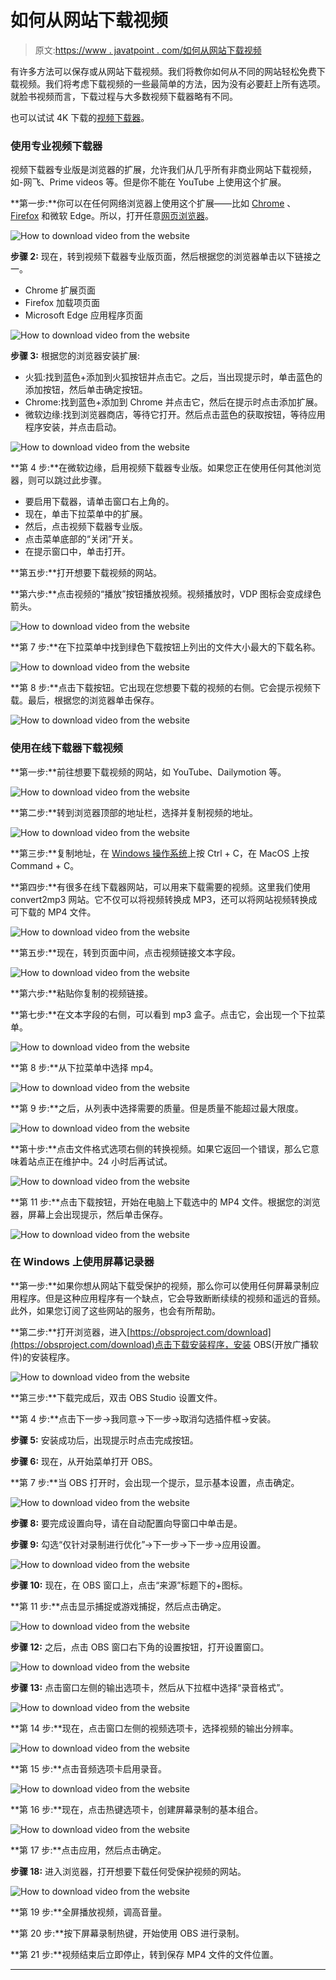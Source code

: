 # 如何从网站下载视频

> 原文:[https://www . javatpoint . com/如何从网站下载视频](https://www.javatpoint.com/how-to-download-video-from-the-website)

有许多方法可以保存或从网站下载视频。我们将教你如何从不同的网站轻松免费下载视频。我们将考虑下载视频的一些最简单的方法，因为没有必要赶上所有选项。就脸书视频而言，下载过程与大多数视频下载器略有不同。

也可以试试 4K 下载的[视频下载器](https://bit.ly/3xN8G0E)。

### 使用专业视频下载器

视频下载器专业版是浏览器的扩展，允许我们从几乎所有非商业网站下载视频，如-网飞、Prime videos 等。但是你不能在 YouTube 上使用这个扩展。

**第一步:**你可以在任何网络浏览器上使用这个扩展——比如 [Chrome](https://www.javatpoint.com/google-chrome) 、 [Firefox](https://www.javatpoint.com/mozilla-firefox) 和微软 Edge。所以，打开任意[网页浏览器](https://www.javatpoint.com/browsers)。

![How to download video from the website](img/aca30aa5d7e4fd6952ed09d969cf6abc.png)

**步骤 2:** 现在，转到视频下载器专业版页面，然后根据您的浏览器单击以下链接之一。

*   Chrome 扩展页面
*   Firefox 加载项页面
*   Microsoft Edge 应用程序页面

![How to download video from the website](img/783a83f759597f799be79a433a0e9e1b.png)

**步骤 3:** 根据您的浏览器安装扩展:

*   火狐:找到蓝色+添加到火狐按钮并点击它。之后，当出现提示时，单击蓝色的添加按钮，然后单击确定按钮。
*   Chrome:找到蓝色+添加到 Chrome 并点击它，然后在提示时点击添加扩展。
*   微软边缘:找到浏览器商店，等待它打开。然后点击蓝色的获取按钮，等待应用程序安装，并点击启动。

![How to download video from the website](img/e4401e78bcf634907fb0468e37ce10e7.png)

**第 4 步:**在微软边缘，启用视频下载器专业版。如果您正在使用任何其他浏览器，则可以跳过此步骤。

*   要启用下载器，请单击窗口右上角的。
*   现在，单击下拉菜单中的扩展。
*   然后，点击视频下载器专业版。
*   点击菜单底部的“关闭”开关。
*   在提示窗口中，单击打开。

**第五步:**打开想要下载视频的网站。

**第六步:**点击视频的“播放”按钮播放视频。视频播放时，VDP 图标会变成绿色箭头。

![How to download video from the website](img/adaaf31739bf42cf1efcfafa4226e99f.png)

**第 7 步:**在下拉菜单中找到绿色下载按钮上列出的文件大小最大的下载名称。

![How to download video from the website](img/03e3e6f3e811fc9fe5e50032a1f41bff.png)

**第 8 步:**点击下载按钮。它出现在您想要下载的视频的右侧。它会提示视频下载。最后，根据您的浏览器单击保存。

![How to download video from the website](img/643b0dd85e6db552d01245b9b4dda56f.png)

### 使用在线下载器下载视频

**第一步:**前往想要下载视频的网站，如 YouTube、Dailymotion 等。

![How to download video from the website](img/c711e65f44ffae883053749cead515cf.png)

**第二步:**转到浏览器顶部的地址栏，选择并复制视频的地址。

![How to download video from the website](img/d083d524cbdb7a95dbc961cbf2b91b8f.png)

**第三步:**复制地址，在 [Windows 操作系统](https://www.javatpoint.com/windows)上按 Ctrl + C，在 MacOS 上按 Command + C。

**第四步:**有很多在线下载器网站，可以用来下载需要的视频。这里我们使用 convert2mp3 网站。它不仅可以将视频转换成 MP3，还可以将网站视频转换成可下载的 MP4 文件。

![How to download video from the website](img/8d6393c23cdffd5584f448bb1f63a24f.png)

**第五步:**现在，转到页面中间，点击视频链接文本字段。

![How to download video from the website](img/85ab80a0a34397191aaa5074a117b965.png)

**第六步:**粘贴你复制的视频链接。

**第七步:**在文本字段的右侧，可以看到 mp3 盒子。点击它，会出现一个下拉菜单。

![How to download video from the website](img/4b41a266f66d9bdcc5c02fa69e987425.png)

**第 8 步:**从下拉菜单中选择 mp4。

![How to download video from the website](img/b08bd65b610065921bbea15f7637ffb0.png)

**第 9 步:**之后，从列表中选择需要的质量。但是质量不能超过最大限度。

![How to download video from the website](img/a487cfc74ca4ecc796f86845eac613be.png)

**第十步:**点击文件格式选项右侧的转换视频。如果它返回一个错误，那么它意味着站点正在维护中。24 小时后再试试。

![How to download video from the website](img/b0a11c2305404d4bc95a216800fba776.png)

**第 11 步:**点击下载按钮，开始在电脑上下载选中的 MP4 文件。根据您的浏览器，屏幕上会出现提示，然后单击保存。

![How to download video from the website](img/c7ab96af98ee9517e9f5c531a2c50521.png)

### 在 Windows 上使用屏幕记录器

**第一步:**如果你想从网站下载受保护的视频，那么你可以使用任何屏幕录制应用程序。但是这种应用程序有一个缺点，它会导致断断续续的视频和遥远的音频。此外，如果您订阅了这些网站的服务，也会有所帮助。

**第二步:**打开浏览器，进入[https://obsproject.com/download](https://obsproject.com/download)点击下载安装程序，安装 OBS(开放广播软件)的安装程序。

![How to download video from the website](img/9323de653be9c6ebd7e49415d4122863.png)

**第三步:**下载完成后，双击 OBS Studio 设置文件。

**第 4 步:**点击下一步→我同意→下一步→取消勾选插件框→安装。

**步骤 5:** 安装成功后，出现提示时点击完成按钮。

**步骤 6:** 现在，从开始菜单打开 OBS。

**第 7 步:**当 OBS 打开时，会出现一个提示，显示基本设置，点击确定。

![How to download video from the website](img/8dc3f970601f742579221215b958f8d9.png)

**步骤 8:** 要完成设置向导，请在自动配置向导窗口中单击是。

**步骤 9:** 勾选“仅针对录制进行优化”→下一步→下一步→应用设置。

![How to download video from the website](img/8985b1cc6190a7c86bb3fbaac5b5f8d9.png)

**步骤 10:** 现在，在 OBS 窗口上，点击“来源”标题下的+图标。

**第 11 步:**点击显示捕捉或游戏捕捉，然后点击确定。

![How to download video from the website](img/27821bb35d398b9778e510efeab7cb79.png)

**步骤 12:** 之后，点击 OBS 窗口右下角的设置按钮，打开设置窗口。

![How to download video from the website](img/3dbc035a7e0f6e36654010dd744b209c.png)

**步骤 13:** 点击窗口左侧的输出选项卡，然后从下拉框中选择“录音格式”。

![How to download video from the website](img/9692726a16442fd9a2600414c4d71b68.png)

**第 14 步:**现在，点击窗口左侧的视频选项卡，选择视频的输出分辨率。

![How to download video from the website](img/53705441e7878e29c4bae013039aabee.png)

**第 15 步:**点击音频选项卡启用录音。

![How to download video from the website](img/51f3bcbea74bf74d1ca0022d3442c7ae.png)

**第 16 步:**现在，点击热键选项卡，创建屏幕录制的基本组合。

![How to download video from the website](img/e67961474d4fbeb56af79d9f6c52f751.png)

**第 17 步:**点击应用，然后点击确定。

**步骤 18:** 进入浏览器，打开想要下载任何受保护视频的网站。

![How to download video from the website](img/e27e700e5a97bc32d9e05b89ca4ec898.png)

**第 19 步:**全屏播放视频，调高音量。

**第 20 步:**按下屏幕录制热键，开始使用 OBS 进行录制。

**第 21 步:**视频结束后立即停止，转到保存 MP4 文件的文件位置。

* * *